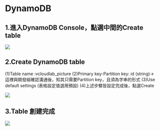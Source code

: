 # DynamoDB

## 1.進入DynamoDB Console，點選中間的Create table
![](https://d2mxuefqeaa7sj.cloudfront.net/s_CF056E35B54101733906EB8D89D2F9B899D4134D6DB5B4F08E57A7E5EE9FCB84_1548725032157_D1.jpg)



## 2.Create DynamoDB table

(1)Table name :vcloudlab_picture
(2)Primary key-Partition key: id (string)→這裡與開發組確認溝通後，知其只需要Partition key，且須為字串的形式
(3)Use default settings (表格設定值選用預設)
(4)上述步驟皆設定完成後，點選Create

![](https://d2mxuefqeaa7sj.cloudfront.net/s_CF056E35B54101733906EB8D89D2F9B899D4134D6DB5B4F08E57A7E5EE9FCB84_1548725038064_D2.jpg)



## 3.Table 創建完成
![](https://d2mxuefqeaa7sj.cloudfront.net/s_CF056E35B54101733906EB8D89D2F9B899D4134D6DB5B4F08E57A7E5EE9FCB84_1548725044558_D3.jpg)


